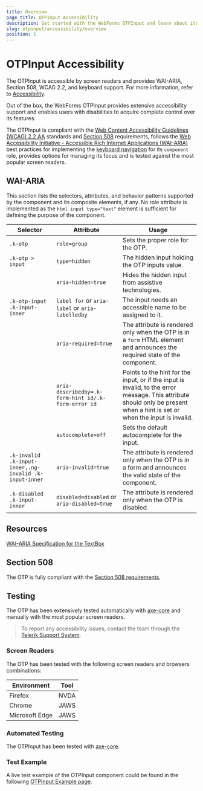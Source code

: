 ```yaml
---
title: Overview
page_title: OTPInput Accessibility
description: Get started with the WebForms OTPInput and learn about its accessibility support for WAI-ARIA, Section 508, and WCAG 2.2.
slug: otpinput/accessibility/overview
position: 1
---
```


# OTPInput Accessibility

The OTPInput is accessible by screen readers and provides WAI-ARIA, Section 508, WCAG 2.2, and keyboard support. For more information, refer to [Accessibility](https://www.telerik.com/kendo-jquery-ui/documentation/accessibility/accessibility-overview).

Out of the box, the WebForms OTPInput provides extensive accessibility support and enables users with disabilities to acquire complete control over its features.

The OTPInput is compliant with the [Web Content Accessibility Guidelines (WCAG) 2.2 AA](https://www.w3.org/TR/WCAG22/) standards and [Section 508](https://www.section508.gov/) requirements, follows the [Web Accessibility Initiative - Accessible Rich Internet Applications (WAI-ARIA)](https://www.w3.org/WAI/ARIA/apg/) best practices for implementing the [keyboard navigation](#keyboard-navigation) for its `component` role, provides options for managing its focus and is tested against the most popular screen readers.

## WAI-ARIA

This section lists the selectors, attributes, and behavior patterns supported by the component and its composite elements, if any. No role attribute is implemented as the `html input type="text"` element is sufficient for defining the purpose of the component.

| Selector                                               | Attribute                                           | Usage                                                                                                                                                                      |
| ------------------------------------------------------ | --------------------------------------------------- | -------------------------------------------------------------------------------------------------------------------------------------------------------------------------- |
| `.k-otp`                                               | `role=group`                                        | Sets the proper role for the OTP.                                                                                                                                          |
| `.k-otp > input`                                       | `type=hidden`                                       | The hidden input holding the OTP inputs value.                                                                                                                             |
|                                                        | `aria-hidden=true`                                  | Hides the hidden input from assistive technologies.                                                                                                                        |
| `.k-otp-input .k-input-inner`                          | `label for` or `aria-label` or `aria-labelledby`    | The input needs an accessible name to be assigned to it.                                                                                                                   |
|                                                        | `aria-required=true`                                | The attribute is rendered only when the OTP is in a `form` HTML element and announces the required state of the component.                                                 |
|                                                        | `aria-describedby=.k-form-hint id/.k-form-error id` | Points to the hint for the input, or if the input is invalid, to the error message. This attribute should only be present when a hint is set or when the input is invalid. |
|                                                        | `autocomplete=off`                                  | Sets the default autocomplete for the input.                                                                                                                               |
| `.k-invalid .k-input-inner,.ng-invalid .k-input-inner` | `aria-invalid=true`                                 | The attribute is rendered only when the OTP is in a form and announces the valid state of the component.                                                                   |
| `.k-disabled .k-input-inner`                           | `disabled=disabled` or `aria-disabled=true`         | The attribute is rendered only when the OTP is disabled.                                                                                                                   |

## Resources

[WAI-ARIA Specification for the TextBox](https://www.w3.org/TR/wai-aria-1.2/#textbox)

## Section 508

The OTP is fully compliant with the [Section 508 requirements](http://www.section508.gov/).

## Testing

The OTP has been extensively tested automatically with [axe-core](https://github.com/dequelabs/axe-core) and manually with the most popular screen readers.

> To report any accessibility issues, contact the team through the [Telerik Support System](https://www.telerik.com/account/support-center).

### Screen Readers

The OTP has been tested with the following screen readers and browsers combinations:

| Environment    | Tool |
| -------------- | ---- |
| Firefox        | NVDA |
| Chrome         | JAWS |
| Microsoft Edge | JAWS |

### Automated Testing

The OTPInput has been tested with [axe-core](https://github.com/dequelabs/axe-core).

### Test Example

A live test example of the OTPInput component could be found in the following [OTPInput Example page](https://demos.telerik.com/kendo-ui/accessibility/otpinput).
